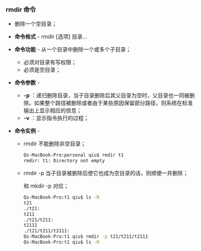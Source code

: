 ### rmdir 命令

- 删除一个空目录；

- **命令格式** - rmdir [选项] 目录...

- **命令功能** - 从一个目录中删除一个或多个子目录；

  - 必须对目录有写权限；
  - 必须是空目录；

- **命令参数** - 

  - **-p** ：递归删除目录，当子目录删除后其父目录为空时，父目录也一同被删除。如果整个路径被删除或者由于某些原因保留部分路径，则系统在标准输出上显示相应的信息；
  - **-v** ：显示指令执行的过程；

- **命令实例** - 

  - rmdir 不能删除非空目录；

    ```bash
    Qs-MacBook-Pro:personal qiu$ rmdir t1
    rmdir: t1: Directory not empty
    ```

  - rmdir -p 当子目录被删除后使它也成为空目录的话，则顺便一并删除；

    和 mkdir -p 对应；

    ```bash
    Qs-MacBook-Pro:t1 qiu$ ls -R
    t21
    ./t21:
    t211
    ./t21/t211:
    t2111
    ./t21/t211/t2111:
    Qs-MacBook-Pro:t1 qiu$ rmdir -p t21/t211/t2111
    Qs-MacBook-Pro:t1 qiu$ ls -R
    ```

    